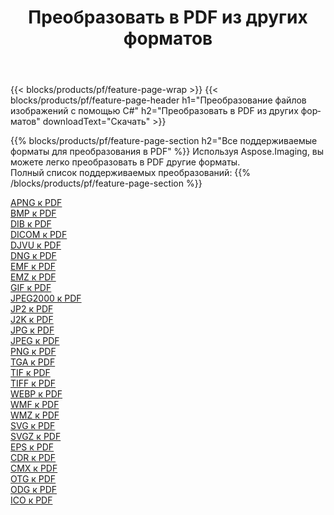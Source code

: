 ﻿---
title: Преобразовать в PDF из других форматов 
weight: 3920
url: /ru/java/conversion/to/pdf 
lang: ru
langdirlevel: 2
locales: zh-hans,ja,it,ru,de,es,fr,nl,id,lt,pl,pt,vi,tr,ko,zh-hant,ar,hi,th,sv,cs,uk,he
description: Используя Aspose.Imaging, вы можете легко конвертировать в PDF из других форматов.
---

{{< blocks/products/pf/feature-page-wrap >}}
{{< blocks/products/pf/feature-page-header h1="Преобразование файлов изображений с помощью C#" h2="Преобразовать в PDF из других форматов" downloadText="Скачать" >}}


{{% blocks/products/pf/feature-page-section  h2="Все поддерживаемые форматы для преобразования в PDF" %}}
Используя Aspose.Imaging, вы можете легко преобразовать в PDF другие форматы.
<br/>
Полный список поддерживаемых преобразований:
{{% /blocks/products/pf/feature-page-section %}}
<div class="container-fluid productfamilypage bg-gray">
    <div class="convertypes bg-gray agp-content section">
        <div class="container">
		<div class="row other-converters">
		    <div class='col-md-2 other-converter remove-lp remove-rp'><a href="/imaging/ru/java/conversion/apng-to-pdf" >APNG к PDF</a></div>
<div class='col-md-2 other-converter remove-lp remove-rp'><a href="/imaging/ru/java/conversion/bmp-to-pdf" >BMP к PDF</a></div>
<div class='col-md-2 other-converter remove-lp remove-rp'><a href="/imaging/ru/java/conversion/dib-to-pdf" >DIB к PDF</a></div>
<div class='col-md-2 other-converter remove-lp remove-rp'><a href="/imaging/ru/java/conversion/dicom-to-pdf" >DICOM к PDF</a></div>
<div class='col-md-2 other-converter remove-lp remove-rp'><a href="/imaging/ru/java/conversion/djvu-to-pdf" >DJVU к PDF</a></div>
<div class='col-md-2 other-converter remove-lp remove-rp'><a href="/imaging/ru/java/conversion/dng-to-pdf" >DNG к PDF</a></div>
<div class='col-md-2 other-converter remove-lp remove-rp'><a href="/imaging/ru/java/conversion/emf-to-pdf" >EMF к PDF</a></div>
<div class='col-md-2 other-converter remove-lp remove-rp'><a href="/imaging/ru/java/conversion/emz-to-pdf" >EMZ к PDF</a></div>
<div class='col-md-2 other-converter remove-lp remove-rp'><a href="/imaging/ru/java/conversion/gif-to-pdf" >GIF к PDF</a></div>
<div class='col-md-2 other-converter remove-lp remove-rp'><a href="/imaging/ru/java/conversion/jpeg2000-to-pdf" >JPEG2000 к PDF</a></div>
<div class='col-md-2 other-converter remove-lp remove-rp'><a href="/imaging/ru/java/conversion/jp2-to-pdf" >JP2 к PDF</a></div>
<div class='col-md-2 other-converter remove-lp remove-rp'><a href="/imaging/ru/java/conversion/j2k-to-pdf" >J2K к PDF</a></div>
<div class='col-md-2 other-converter remove-lp remove-rp'><a href="/imaging/ru/java/conversion/jpg-to-pdf" >JPG к PDF</a></div>
<div class='col-md-2 other-converter remove-lp remove-rp'><a href="/imaging/ru/java/conversion/jpeg-to-pdf" >JPEG к PDF</a></div>
<div class='col-md-2 other-converter remove-lp remove-rp'><a href="/imaging/ru/java/conversion/png-to-pdf" >PNG к PDF</a></div>
<div class='col-md-2 other-converter remove-lp remove-rp'><a href="/imaging/ru/java/conversion/tga-to-pdf" >TGA к PDF</a></div>
<div class='col-md-2 other-converter remove-lp remove-rp'><a href="/imaging/ru/java/conversion/tif-to-pdf" >TIF к PDF</a></div>
<div class='col-md-2 other-converter remove-lp remove-rp'><a href="/imaging/ru/java/conversion/tiff-to-pdf" >TIFF к PDF</a></div>
<div class='col-md-2 other-converter remove-lp remove-rp'><a href="/imaging/ru/java/conversion/webp-to-pdf" >WEBP к PDF</a></div>
<div class='col-md-2 other-converter remove-lp remove-rp'><a href="/imaging/ru/java/conversion/wmf-to-pdf" >WMF к PDF</a></div>
<div class='col-md-2 other-converter remove-lp remove-rp'><a href="/imaging/ru/java/conversion/wmz-to-pdf" >WMZ к PDF</a></div>
<div class='col-md-2 other-converter remove-lp remove-rp'><a href="/imaging/ru/java/conversion/svg-to-pdf" >SVG к PDF</a></div>
<div class='col-md-2 other-converter remove-lp remove-rp'><a href="/imaging/ru/java/conversion/svgz-to-pdf" >SVGZ к PDF</a></div>
<div class='col-md-2 other-converter remove-lp remove-rp'><a href="/imaging/ru/java/conversion/eps-to-pdf" >EPS к PDF</a></div>
<div class='col-md-2 other-converter remove-lp remove-rp'><a href="/imaging/ru/java/conversion/cdr-to-pdf" >CDR к PDF</a></div>
<div class='col-md-2 other-converter remove-lp remove-rp'><a href="/imaging/ru/java/conversion/cmx-to-pdf" >CMX к PDF</a></div>
<div class='col-md-2 other-converter remove-lp remove-rp'><a href="/imaging/ru/java/conversion/otg-to-pdf" >OTG к PDF</a></div>
<div class='col-md-2 other-converter remove-lp remove-rp'><a href="/imaging/ru/java/conversion/odg-to-pdf" >ODG к PDF</a></div>
<div class='col-md-2 other-converter remove-lp remove-rp'><a href="/imaging/ru/java/conversion/ico-to-pdf" >ICO к PDF</a></div>
                </div>
        </div>
    </div>
</div>
<br/>

